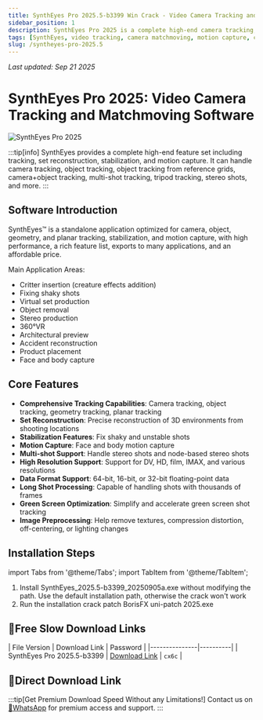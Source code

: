 ```yaml
---
title: SynthEyes Pro 2025.5-b3399 Win Crack - Video Camera Tracking and Matchmoving Software
sidebar_position: 1
description: SynthEyes Pro 2025 is a complete high-end camera tracking, object tracking, stabilization, and motion capture software suitable for critter insertion, virtual set production, stereo production, and more.
tags: [SynthEyes, video tracking, camera matchmoving, motion capture, compositing software, VFX software, tracking software, 3D tracking, video processing]
slug: /syntheyes-pro-2025.5
---
```

<!--Above is frontmatter Part-generate depend on content meet Google Seo, you need to balance automation efficiency with Google's core ranking factors—especially E-E-A-T (Experience, Expertise, Authoritativeness, Trustworthiness) -->
*Last updated: Sep 21 2025*<!--generate depend on file modified time -->

<!--First Part-This is Title -->
# SynthEyes Pro 2025: Video Camera Tracking and Matchmoving Software

<!--Second Part-This is First Banner -->
![SynthEyes Pro 2025](https://www.gfxcamp.com/wp-content/uploads/2023/07/Syntheyes-Pro-2304-Build-1056-Win.jpg)

:::tip[info]
SynthEyes provides a complete high-end feature set including tracking, set reconstruction, stabilization, and motion capture. It can handle camera tracking, object tracking, object tracking from reference grids, camera+object tracking, multi-shot tracking, tripod tracking, stereo shots, and more.
:::

## Software Introduction

SynthEyes™ is a standalone application optimized for camera, object, geometry, and planar tracking, stabilization, and motion capture, with high performance, a rich feature list, exports to many applications, and an affordable price.

Main Application Areas:
- Critter insertion (creature effects addition)
- Fixing shaky shots
- Virtual set production
- Object removal
- Stereo production
- 360°VR
- Architectural preview
- Accident reconstruction
- Product placement
- Face and body capture

## Core Features

- **Comprehensive Tracking Capabilities**: Camera tracking, object tracking, geometry tracking, planar tracking
- **Set Reconstruction**: Precise reconstruction of 3D environments from shooting locations
- **Stabilization Features**: Fix shaky and unstable shots
- **Motion Capture**: Face and body motion capture
- **Multi-shot Support**: Handle stereo shots and node-based stereo shots
- **High Resolution Support**: Support for DV, HD, film, IMAX, and various resolutions
- **Data Format Support**: 64-bit, 16-bit, or 32-bit floating-point data
- **Long Shot Processing**: Capable of handling shots with thousands of frames
- **Green Screen Optimization**: Simplify and accelerate green screen shot tracking
- **Image Preprocessing**: Help remove textures, compression distortion, off-centering, or lighting changes

## Installation Steps

import Tabs from '@theme/Tabs';
import TabItem from '@theme/TabItem';

<Tabs>
  <TabItem value="windows" label="Windows Version" default>
    <ol>
      <li>Install SynthEyes_2025.5-b3399_20250905a.exe without modifying the path. Use the default installation path, otherwise the crack won't work</li>
      <li>Run the installation crack patch BorisFX uni-patch 2025.exe</li>
    </ol>
  </TabItem>
</Tabs>

## 🐌Free Slow Download Links

| File Version | Download Link | Password |
|---------------|----------|
| SynthEyes Pro 2025.5-b3399 | [Download Link](https://pan.baidu.com/s/1oZ06zWHsXNRkXOM7f-gGPA?pwd=cx6c) | `cx6c` |

## 🚀Direct Download Link
:::tip[Get Premium Download Speed Without any Limitations!]
Contact us on [💬WhatsApp](https://wa.me/+8613237610083) for premium  access and support.
:::